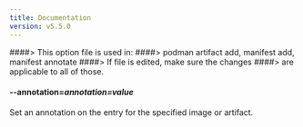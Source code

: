 ```yaml
---
title: Documentation
version: v5.5.0
---
```


####> This option file is used in:
####>   podman artifact add, manifest add, manifest annotate
####> If file is edited, make sure the changes
####> are applicable to all of those.
#### **--annotation**=*annotation=value*

Set an annotation on the entry for the specified image or artifact.

